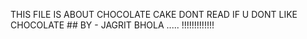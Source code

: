 THIS FILE IS ABOUT CHOCOLATE CAKE DONT READ IF U DONT LIKE CHOCOLATE ## 
BY - JAGRIT BHOLA .....
!!!!!!!!!!!!!